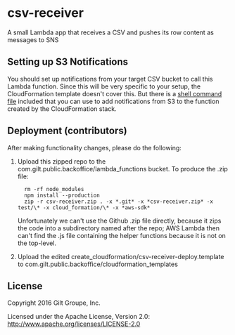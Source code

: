 # csv-receiver
A small Lambda app that receives a CSV and pushes its row content as messages to SNS

## Setting up S3 Notifications
You should set up notifications from your target CSV bucket to call this Lambda function. Since this will
be very specific to your setup, the CloudFormation template doesn't cover this. But there is a [shell command
file](bin/setup-s3-notification) included that you can use to add notifications from S3 to the function
created by the CloudFormation stack.

## Deployment (contributors)
After making functionality changes, please do the following:

1. Upload this zipped repo to the com.gilt.public.backoffice/lambda_functions bucket. To produce the .zip file:

   ```
     rm -rf node_modules
     npm install --production
     zip -r csv-receiver.zip . -x *.git* -x *csv-receiver.zip* -x test/\* -x cloud_formation/\* -x *aws-sdk*
   ```

   Unfortunately we can't use the Github .zip file directly, because it zips the code into a subdirectory named after
   the repo; AWS Lambda then can't find the .js file containing the helper functions because it is not on the top-level.

2. Upload the edited create_cloudformation/csv-receiver-deploy.template to com.gilt.public.backoffice/cloudformation_templates


## License
Copyright 2016 Gilt Groupe, Inc.

Licensed under the Apache License, Version 2.0: http://www.apache.org/licenses/LICENSE-2.0